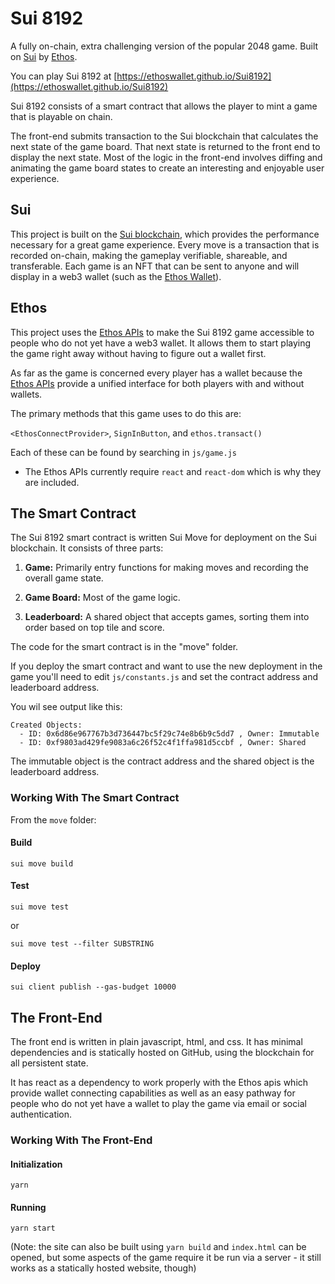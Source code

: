 # Sui 8192

A fully on-chain, extra challenging version of the popular 2048 game. Built on [Sui](https://sui.io) by [Ethos](https://ethoswallet.xyz).

You can play Sui 8192 at [https://ethoswallet.github.io/Sui8192](https://ethoswallet.github.io/Sui8192)

Sui 8192 consists of a smart contract that allows the player to mint a game that is playable on chain.

The front-end submits transaction to the Sui blockchain that calculates the next state of the game board. That next state is returned to the front end to display the next state. Most of the logic in the front-end involves diffing and animating the game board states to create an interesting and enjoyable user experience.

## Sui

This project is built on the [Sui blockchain](https://sui.io), which provides the performance necessary for a great game experience. Every move is a transaction that is recorded on-chain, making the gameplay verifiable, shareable, and transferable. Each game is an NFT that can be sent to anyone and will display in a web3 wallet (such as the [Ethos Wallet](https://chrome.google.com/webstore/detail/ethos-wallet/mcbigmjiafegjnnogedioegffbooigli)).

## Ethos

This project uses the [Ethos APIs](https://ethoswallet.xyz/developers) to make the Sui 8192 game accessible to people who do not yet have a web3 wallet. It allows them to start playing the game right away without having to figure out a wallet first.

As far as the game is concerned every player has a wallet because the [Ethos APIs](https://ethoswallet.xyz/developers) provide a unified interface for both players with and without wallets.

The primary methods that this game uses to do this are:

`<EthosConnectProvider>`, `SignInButton`, and `ethos.transact()`

Each of these can be found by searching in `js/game.js`

- The Ethos APIs currently require `react` and `react-dom` which is why they are included.

## The Smart Contract

The Sui 8192 smart contract is written Sui Move for deployment on the Sui blockchain. It consists of three parts:

1. **Game:** Primarily entry functions for making moves and recording the overall game state.

2. **Game Board:** Most of the game logic.

3. **Leaderboard:** A shared object that accepts games, sorting them into order based on top tile and score.

The code for the smart contract is in the "move" folder.

If you deploy the smart contract and want to use the new deployment in the game you'll need to edit `js/constants.js` and set the contract address and leaderboard address.

You wil see output like this:

```
Created Objects:
  - ID: 0x6d86e967767b3d736447bc5f29c74e8b6b9c5dd7 , Owner: Immutable
  - ID: 0xf9803ad429fe9083a6c26f52c4f1ffa981d5ccbf , Owner: Shared
```

The immutable object is the contract address and the shared object is the leaderboard address.

### Working With The Smart Contract

From the `move` folder:

#### Build

`sui move build`

#### Test

`sui move test`

or

`sui move test --filter SUBSTRING`

#### Deploy

`sui client publish --gas-budget 10000`

## The Front-End

The front end is written in plain javascript, html, and css. It has minimal dependencies and is statically hosted on GitHub, using the blockchain for all persistent state.

It has react as a dependency to work properly with the Ethos apis which provide wallet connecting capabilities as well as an easy pathway for people who do not yet have a wallet to play the game via email or social authentication.

### Working With The Front-End

#### Initialization

`yarn`

#### Running

`yarn start`

(Note: the site can also be built using `yarn build` and `index.html` can be opened, but some aspects of the game require it be run via a server - it still works as a statically hosted website, though)
